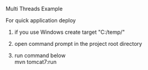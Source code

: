 Multi Threads Example

For quick application deploy
 1) if you use Windows create target "C:/temp/" 
 
 2) open command prompt in the project root directory

 3) run command below  
  mvn tomcat7:run
  